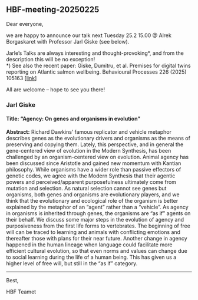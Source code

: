 ## HBF-meeting-20250225

Dear everyone, 

we are happy to announce our talk next Tuesday 25.2 15.00 @ Alrek Borgaskaret with Professor Jarl Giske (see below). 

Jarle’s Talks are always interesting and thought-provoking*, and from the description this will be no exception! <br>
*) See also the recent paper: Giske, Dumitru, et al. Premises for digital twins reporting on Atlantic salmon wellbeing. Behavioural Processes 226 (2025) 105163 [[link](./Giske_Dumitru_etal_Premises_for_digital_twins_reporting_on_Atlantic_salmon_wellbeing_Behav_Processes_2025.pdf)]

All are welcome – hope to see you there!
 
### Jarl Giske 


#### Title: “Agency: On genes and organisms in evolution” <br>
**Abstract:** Richard Dawkins’ famous replicator and vehicle metaphor describes genes as the evolutionary drivers and organisms as the means of preserving and copying them. Lately, this perspective, and in general the gene-centered view of evolution in the Modern Synthesis, has been challenged by an organism-centered view on evolution. Animal agency has been discussed since Aristotle and gained new momentum with Kantian philosophy. While organisms have a wider role than passive effectors of genetic codes, we agree with the Modern Synthesis that their agentic powers and perceived/apparent purposefulness ultimately come from mutation and selection. As natural selection cannot see genes but organisms, both genes and organisms are evolutionary players, and we think that the evolutionary and ecological role of the organism is better explained by the metaphor of an “agent” rather than a “vehicle”. As agency in organisms is inherited through genes, the organisms are “as if” agents on their behalf. We discuss some major steps in the evolution of agency and purposiveness from the first life forms to vertebrates. The beginning of free will can be traced to learning and animals with conflicting emotions and thereafter those with plans for their near future. Another change in agency happened in the human lineage when language could facilitate more efficient cultural evolution, so that even norms and values can change due to social learning during the life of a human being. This has given us a higher level of free will, but still in the “as if” category.


-------

Best,

HBF Teamet

